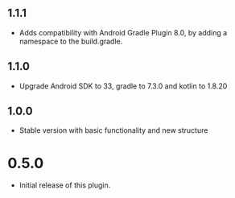 ## 1.1.1
* Adds compatibility with Android Gradle Plugin 8.0, by adding a namespace to the build.gradle.

## 1.1.0
* Upgrade Android SDK to 33, gradle to 7.3.0 and kotlin to 1.8.20

## 1.0.0
* Stable version with basic functionality and new structure


# 0.5.0
- Initial release of this plugin.